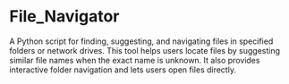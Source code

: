 # File_Navigator
A Python script for finding, suggesting, and navigating files in specified folders or network drives. This tool helps users locate files by suggesting similar file names when the exact name is unknown. It also provides interactive folder navigation and lets users open files directly.
